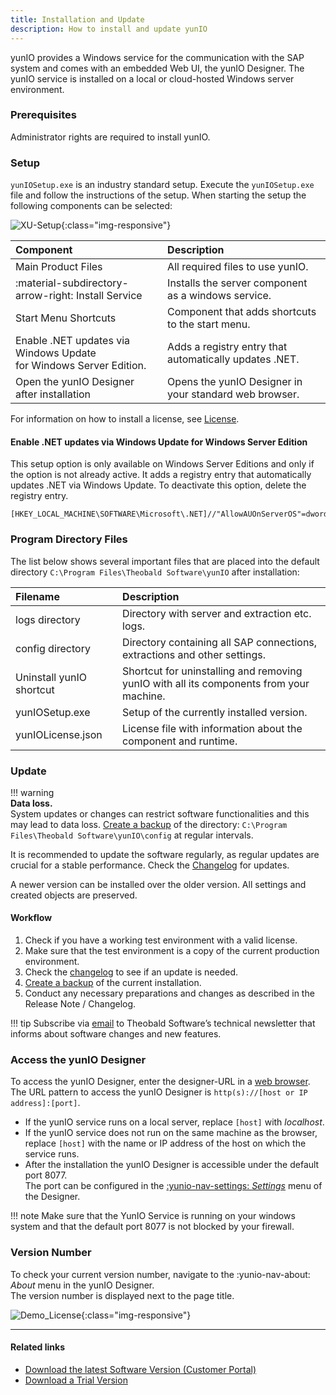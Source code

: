 ```yaml
---
title: Installation and Update
description: How to install and update yunIO
---
```


yunIO provides a Windows service for the communication with the SAP system and comes with an embedded Web UI, the yunIO Designer.
The yunIO service is installed on a local or cloud-hosted Windows server environment. 

### Prerequisites

Administrator rights are required to install yunIO.

### Setup

`yunIOSetup.exe` is an industry standard setup. Execute the `yunIOSetup.exe` file and follow the instructions of the setup.
When starting the setup the following components can be selected: 

![XU-Setup](../../assets/images/yunio/yunio-setup.png){:class="img-responsive"}

|Component | Description |
|:----|:---|
|Main Product Files |  All required files to use yunIO. |
| :material-subdirectory-arrow-right: Install Service | Installs the server component as a windows service. |
|Start Menu Shortcuts | Component that adds shortcuts to the start menu.|
| Enable .NET updates via Windows Update <br>for Windows Server Edition. | Adds a registry entry that automatically updates .NET.|
|Open the yunIO Designer after installation | Opens the yunIO Designer in your standard web browser.|

For information on how to install a license, see [License](license.md).

#### Enable .NET updates via Windows Update for Windows Server Edition

This setup option is only available on Windows Server Editions and only if the option is not already active.
It adds a registry entry that automatically updates .NET via Windows Update. 
To deactivate this option, delete the registry entry.

``` title="Registry Entry"
[HKEY_LOCAL_MACHINE\SOFTWARE\Microsoft\.NET]//"AllowAUOnServerOS"=dword:00000001
```

### Program Directory Files
The list below shows several important files that are placed into the default directory `C:\Program Files\Theobald Software\yunIO` after installation:

|Filename | Description |
|:----|:---|
| logs directory| Directory with server and extraction etc. logs.|
| config directory | Directory containing all SAP connections, extractions and other settings.|
| Uninstall yunIO shortcut| Shortcut for uninstalling and removing yunIO with all its components from your machine. |
| yunIOSetup.exe| Setup of the currently installed version.|
| yunIOLicense.json | License file with information about the component and runtime. |


### Update																																										   

!!! warning  
	**Data loss.**<br>
	System updates or changes can restrict software functionalities and this may lead to data loss.
    [Create a backup](backup-and-migration.md) of the directory: `C:\Program Files\Theobald Software\yunIO\config` at regular intervals.

It is recommended to update the software regularly, as regular updates are crucial for a stable performance.
Check the [Changelog](../../changelog.md) for updates. 

A newer version can be installed over the older version. All settings and created objects are preserved. 

#### Workflow

1. Check if you have a working test environment with a valid license.
2. Make sure that the test environment is a copy of the current production environment.
3. Check the [changelog](../../changelog.md) to see if an update is needed.
4. [Create a backup](backup-and-migration.md) of the current installation.
5. Conduct any necessary preparations and changes as described in the Release Note / Changelog.

!!! tip
    Subscribe via [email](mailto:info@theobald-software.com) to Theobald Software’s technical newsletter that informs about software changes and new features.

### Access the yunIO Designer

To access the yunIO Designer, enter the designer-URL in a [web browser](requirements.md/#supported-web-browsers).<br>
The URL pattern to access the yunIO Designer is `http(s)://[host or IP address]:[port]`.<br>
- If the yunIO service runs on a local server, replace `[host]` with *localhost*.
- If the yunIO service does not run on the same machine as the browser, replace `[host]` with the name or IP address of the host on which the service runs.
- After the installation the yunIO Designer is accessible under the default port 8077. <br>
The port can be configured in the [:yunio-nav-settings: *Settings*](../server-settings.md) menu of the Designer.

!!! note
    Make sure that the YunIO Service is running on your windows system and that the default port 8077 is not blocked by your firewall.

### Version Number

To check your current version number, navigate to the :yunio-nav-about: *About* menu in the yunIO Designer. <br>
The version number is displayed next to the page title.

![Demo_License](../../assets/images/yunio/About.png){:class="img-responsive"}


****
#### Related links
- [Download the latest Software Version (Customer Portal)](https://my.theobald-software.com/)
- [Download a Trial Version](https://theobald-software.com/en/download-trial/)
